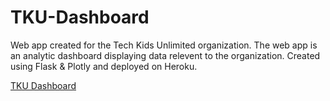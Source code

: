 # TKU-Dashboard
Web app created for the Tech Kids Unlimited organization.
The web app is an analytic dashboard displaying data relevent to the organization.
Created using Flask & Plotly and deployed on Heroku. 

[TKU Dashboard](https://tku-dashboard.herokuapp.com/)
